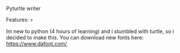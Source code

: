 Pyturtle writer

Features: :skull:

Im new to python (4 hours of learning) and i stumbled with turtle, so i decided to make this.
You can download new fonts here: https://www.dafont.com/
